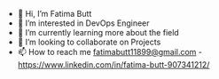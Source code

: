 - 👋 Hi, I’m Fatima Butt
- 👀 I’m interested in DevOps Engineer
- 🌱 I’m currently learning more about the field
- 💞️ I’m looking to collaborate on Projects 
- 📫 How to reach me fatimabutt11899@gmail.com
      - https://www.linkedin.com/in/fatima-butt-907341212/

<!---
fatimabutt1899/fatimabutt1899 is a ✨ special ✨ repository because its `README.md` (this file) appears on your GitHub profile.
You can click the Preview link to take a look at your changes.
--->
